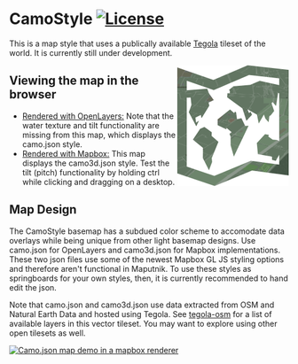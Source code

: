 # CamoStyle [![License](https://img.shields.io/badge/License-BSD%202--Clause-orange.svg)](https://opensource.org/licenses/BSD-2-Clause)
This is a map style that uses a publically available [Tegola](https://github.com/terranodo/tegola) tileset of the world. It is currently still under development.

<img align="right" alt="TegolaCamoStyle" src="logo.png" />

## Viewing the map in the browser
- [Rendered with OpenLayers:](https://htmlpreview.github.io/?https://github.com/PetersonGIS/CamoStyle/blob/master/live-map.html)
Note that the water texture and tilt functionality are missing from this map, which displays the camo.json style.
- [Rendered with Mapbox:](http://www.gretchenpeterson.com/live-map-mapbox.html) 
This map displays the camo3d.json style. Test the tilt (pitch) functionality by holding ctrl while clicking and dragging on a desktop. 

## Map Design

The CamoStyle basemap has a subdued color scheme to accomodate data overlays while being unique from other light basemap designs. Use camo.json for OpenLayers and camo3d.json for Mapbox implementations. These two json files use some of the newest Mapbox GL JS styling options and therefore aren't functional in Maputnik. To use these styles as springboards for your own styles, then, it is currently recommended to hand edit the json. 

Note that camo.json and camo3d.json use data extracted from OSM and Natural Earth Data and hosted using Tegola. See [tegola-osm](https://github.com/terranodo/tegola-osm) for a list of available layers in this vector tileset. You may want to explore using other open tilesets as well.

[![Camo.json map demo in a mapbox renderer](demo.gif)](http://www.gretchenpeterson.com/live-map-mapbox.html#14.66/50.7173/7.1318/-52/60)

 
